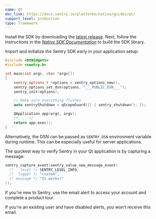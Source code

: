 ```yaml
---
name: Qt
doc_link: https://docs.sentry.io/platforms/native/guides/qt/
support_level: production
type: framework
---
```


Install the SDK by downloading the [latest release](https://github.com/getsentry/sentry-native/releases). Next, follow the
instructions in the [_Native SDK Documentation_](/platforms/native/guides/qt/) to build the SDK library.

Import and initialize the Sentry SDK early in your application setup:

```cpp
#include <QtWidgets>
#include <sentry.h>

int main(int argc, char *argv[])
{
    sentry_options_t *options = sentry_options_new();
    sentry_options_set_dsn(options, "___PUBLIC_DSN___");
    sentry_init(options);

    // Make sure everything flushes
    auto sentryShutdown = qScopeGuard([] { sentry_shutdown(); });

    QApplication app(argc, argv);
    /* ... */
    return app.exec();
}
```

Alternatively, the DSN can be passed as `SENTRY_DSN` environment variable during
runtime. This can be especially useful for server applications.

The quickest way to verify Sentry in your Qt application is by capturing a message:

```c
sentry_capture_event(sentry_value_new_message_event(
  /*   level */ SENTRY_LEVEL_INFO,
  /*  logger */ "custom",
  /* message */ "It works!"
));
```

If you're new to Sentry, use the email alert to access your account and complete a product tour.

If you're an existing user and have disabled alerts, you won't receive this email.
